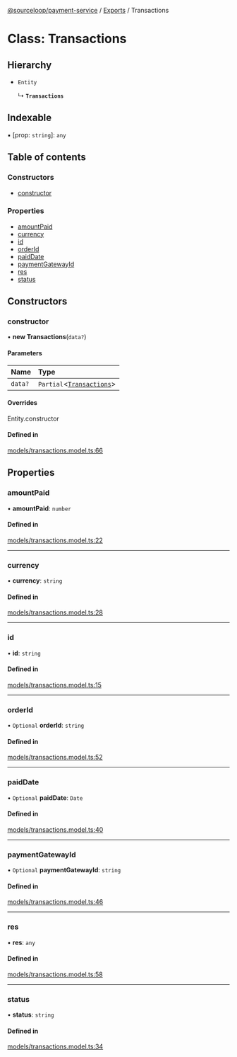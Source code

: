 [@sourceloop/payment-service](../README.md) / [Exports](../modules.md) / Transactions

# Class: Transactions

## Hierarchy

- `Entity`

  ↳ **`Transactions`**

## Indexable

▪ [prop: `string`]: `any`

## Table of contents

### Constructors

- [constructor](Transactions.md#constructor)

### Properties

- [amountPaid](Transactions.md#amountpaid)
- [currency](Transactions.md#currency)
- [id](Transactions.md#id)
- [orderId](Transactions.md#orderid)
- [paidDate](Transactions.md#paiddate)
- [paymentGatewayId](Transactions.md#paymentgatewayid)
- [res](Transactions.md#res)
- [status](Transactions.md#status)

## Constructors

### constructor

• **new Transactions**(`data?`)

#### Parameters

| Name | Type |
| :------ | :------ |
| `data?` | `Partial`<[`Transactions`](Transactions.md)\> |

#### Overrides

Entity.constructor

#### Defined in

[models/transactions.model.ts:66](https://github.com/sourcefuse/loopback4-microservice-catalog/blob/77bb890a2/services/payment-service/src/models/transactions.model.ts#L66)

## Properties

### amountPaid

• **amountPaid**: `number`

#### Defined in

[models/transactions.model.ts:22](https://github.com/sourcefuse/loopback4-microservice-catalog/blob/77bb890a2/services/payment-service/src/models/transactions.model.ts#L22)

___

### currency

• **currency**: `string`

#### Defined in

[models/transactions.model.ts:28](https://github.com/sourcefuse/loopback4-microservice-catalog/blob/77bb890a2/services/payment-service/src/models/transactions.model.ts#L28)

___

### id

• **id**: `string`

#### Defined in

[models/transactions.model.ts:15](https://github.com/sourcefuse/loopback4-microservice-catalog/blob/77bb890a2/services/payment-service/src/models/transactions.model.ts#L15)

___

### orderId

• `Optional` **orderId**: `string`

#### Defined in

[models/transactions.model.ts:52](https://github.com/sourcefuse/loopback4-microservice-catalog/blob/77bb890a2/services/payment-service/src/models/transactions.model.ts#L52)

___

### paidDate

• `Optional` **paidDate**: `Date`

#### Defined in

[models/transactions.model.ts:40](https://github.com/sourcefuse/loopback4-microservice-catalog/blob/77bb890a2/services/payment-service/src/models/transactions.model.ts#L40)

___

### paymentGatewayId

• `Optional` **paymentGatewayId**: `string`

#### Defined in

[models/transactions.model.ts:46](https://github.com/sourcefuse/loopback4-microservice-catalog/blob/77bb890a2/services/payment-service/src/models/transactions.model.ts#L46)

___

### res

• **res**: `any`

#### Defined in

[models/transactions.model.ts:58](https://github.com/sourcefuse/loopback4-microservice-catalog/blob/77bb890a2/services/payment-service/src/models/transactions.model.ts#L58)

___

### status

• **status**: `string`

#### Defined in

[models/transactions.model.ts:34](https://github.com/sourcefuse/loopback4-microservice-catalog/blob/77bb890a2/services/payment-service/src/models/transactions.model.ts#L34)
